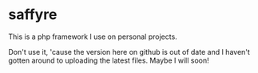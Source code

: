 saffyre
=======

This is a php framework I use on personal projects.

Don't use it, 'cause the version here on github is out of date and I haven't gotten around to uploading the 
latest files. Maybe I will soon!
